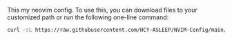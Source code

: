 This my neovim config.
To use this, you can download files to your customized path or run the following one-line command:
```bash
curl -sL https://raw.githubusercontent.com/HCY-ASLEEP/NVIM-Config/main/nvim-config.sh | sh
```
